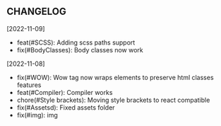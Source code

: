 CHANGELOG
----------------------

[2022-11-09]
 * feat(#SCSS): Adding scss paths support
 * fix(#BodyClasses): Body classes now work

[2022-11-08]
 * fix(#WOW): Wow tag now wraps elements to preserve html classes features
 * feat(#Compiler): Compiler works
 * chore(#Style brackets): Moving style brackets to react compatible
 * fix(#Assetsd): Fixed assets folder
 * fix(#img): img
